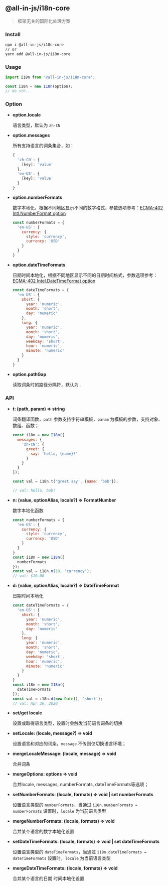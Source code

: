 ## @all-in-js/i18n-core

> 框架无关的国际化处理方案

### Install

```bash
npm i @all-in-js/i18n-core
// or
yarn add @all-in-js/i18n-core
```

### Usage

```js
import I18n from '@all-in-js/i18n-core';

const i18n = new I18n(option);
// do sth...
```

### Option

* **option.locale**

  语言类型，默认为 `zh-CN`

* **option.messages**

  所有支持语言的词条集合，如：

  ```js
  {
    'zh-CN': {
      [key]: 'value'
    },
    'en-US': {
      [key]: 'value'
    }
  }
  ```

* **option.numberFormats**

  数字本地化，根据不同地区显示不同的数字格式，参数选项参考：[ECMA-402 Intl.NumberFormat option](http://www.ecma-international.org/ecma-402/2.0/#sec-properties-of-intl-numberformat-instances)

  ```js
  const numberFormats = {
    'en-US': {
      currency: {
        style: 'currency',
        currency: 'USD'
      }
    }
  }
  ```

* **option.dateTimeFormats**

  日期时间本地化，根据不同地区显示不同的日期时间格式，参数选项参考：[ECMA-402 Intel.DateTimeFormat option](http://www.ecma-international.org/ecma-402/2.0/#sec-InitializeDateTimeFormat)

  ```js
  const dateTimeFormats = {
    'en-US': {
      short: {
        year: 'numeric',
        month: 'short',
        day: 'numeric'
      },
      long: {
        year: 'numeric',
        month: 'short',
        day: 'numeric',
        weekday: 'short',
        hour: 'numeric',
        minute: 'numeric'
      }
    }
  }
  ```

* **option.pathGap**

  读取词条时的路径分隔符，默认为 `.`

### API

* **t: (path, param) => string**

  词条翻译函数，`path` 参数支持字符串模板，`param` 为模板的参数，支持对象、数组、函数；

  ```js
  const i18n = new I18n({
    messages: {
      'zh-CN': {
        greet: {
          say: 'hello, {name}!'
        }
      }
    }
  });

  const val = i18n.t('greet.say', {name: 'bob'});

  // val: hello, bob!
  ```

* **n: (value, optionAlias, locale?) => FormatNumber**

  数字本地化函数

  ```js
  const numberFormats = {
    'en-US': {
      currency: {
        style: 'currency',
        currency: 'USD'
      }
    }
  }
  const i18n = new I18n({
    numberFormats
  });
  const val = i18n.n(10, 'currency');
  // val: $10.00
  ```

* **d: (value, optionAlias, locale?) => DateTimeFormat**

  日期时间本地化

  ```js
  const dateTimeFormats = {
    'en-US': {
      short: {
        year: 'numeric',
        month: 'short',
        day: 'numeric'
      },
      long: {
        year: 'numeric',
        month: 'short',
        day: 'numeric',
        weekday: 'short',
        hour: 'numeric',
        minute: 'numeric'
      }
    }
  }
  const i18n = new I18n({
    dateTimeFormats
  });
  const val = i18n.d(new Date(), 'short');
  // val: Apr 26, 2020
  ```

* **set/get locale**

  设置或取得语言类型，设置时会触发当前语言词条的切换

* **setLocale: (locale, message?) => void**

  设置语言和对应的词条，`message` 不传则仅切换语言环境；

* **mergeLocaleMessage: (locale, message) => void**

  合并词条

* **mergeOptions: options => void**

  合并locale, messages, numberFormats, dateTimeFormats等选项；

* **setNumberFormats: (locale, formats) => void | set numberFormats**

  设置语言类型的 `numberFormats`，当通过 `i18n.numberFormats = numberFormats` 设置时，`locale` 为当前语言类型

* **mergeNumberFormats: (locale, formats) => void**

  合并某个语言的数字本地化设置


* **setDateTimeFormats: (locale, formats) => void | set dateTimeFormats**

  设置语言类型的 `dateTimeFormats`，当通过 `i18n.dateTimeFormats = dateTimeFormats` 设置时，`locale` 为当前语言类型

* **mergeDateTimeFormats: (locale, formats) => void**

  合并某个语言的日期 时间本地化设置